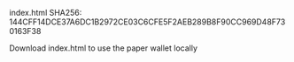 index.html SHA256: 144CFF14DCE37A6DC1B2972CE03C6CFE5F2AEB289B8F90CC969D48F730163F38

Download index.html to use the paper wallet locally
